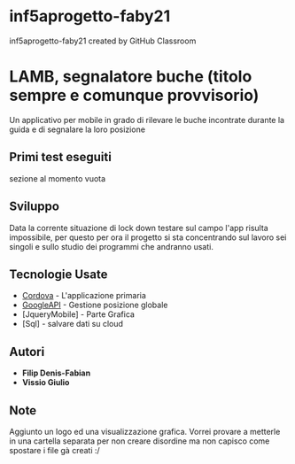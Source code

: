 # inf5aprogetto-faby21
inf5aprogetto-faby21 created by GitHub Classroom

# LAMB, segnalatore buche (titolo sempre e comunque provvisorio)

Un applicativo per mobile in grado di rilevare le buche incontrate durante la guida e di segnalare la loro posizione


## Primi test eseguiti

sezione al momento vuota


## Sviluppo

Data la corrente situazione di lock down testare sul campo l'app risulta impossibile, per questo per ora il progetto si sta concentrando sul lavoro sei singoli e sullo studio dei programmi che andranno usati. 


## Tecnologie Usate

* [Cordova](https://cordova.apache.org/) - L'applicazione primaria
* [GoogleAPI](https://cloud.google.com/maps-platform?hl=it) - Gestione posizione globale
* [JqueryMobile] - Parte Grafica
* [Sql] - salvare dati su cloud



## Autori

* **Filip Denis-Fabian**
* **Vissio Giulio**


## Note
Aggiunto un logo ed una visualizzazione grafica. Vorrei provare a metterle in una cartella separata per non creare disordine ma non capisco come spostare i file gà creati :/
